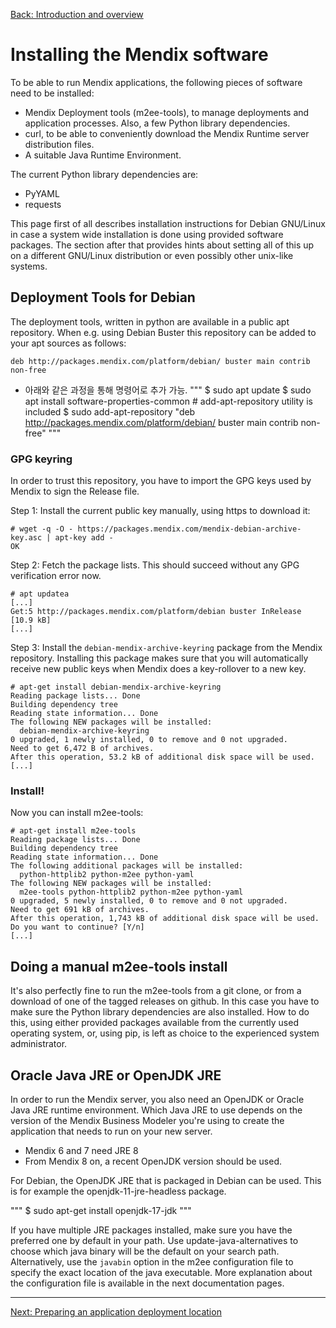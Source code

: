 [Back: Introduction and overview](introduction.md)

# Installing the Mendix software

To be able to run Mendix applications, the following pieces of software need to
be installed:

 * Mendix Deployment tools (m2ee-tools), to manage deployments and application
   processes. Also, a few Python library dependencies.
 * curl, to be able to conveniently download the Mendix Runtime server
   distribution files.
 * A suitable Java Runtime Environment.

The current Python library dependencies are:
 * PyYAML
 * requests

This page first of all describes installation instructions for Debian GNU/Linux
in case a system wide installation is done using provided software packages.
The section after that provides hints about setting all of this up on a
different GNU/Linux distribution or even possibly other unix-like systems.

## Deployment Tools for Debian

The deployment tools, written in python are available in a public apt repository. When e.g. using Debian Buster this repository can be added to your apt sources as follows:

    deb http://packages.mendix.com/platform/debian/ buster main contrib non-free

- 아래와 같은 과정을 통해 명령어로 추가 가능.
  """
  $ sudo apt update
  $ sudo apt install software-properties-common # add-apt-repository utility is included
  $ sudo add-apt-repository "deb http://packages.mendix.com/platform/debian/ buster main contrib non-free"
  """



### GPG keyring

In order to trust this repository, you have to import the GPG keys used by Mendix to sign the Release file.

Step 1: Install the current public key manually, using https to download it:

    # wget -q -O - https://packages.mendix.com/mendix-debian-archive-key.asc | apt-key add -
    OK

Step 2: Fetch the package lists. This should succeed without any GPG verification error now.

    # apt updatea
    [...]
    Get:5 http://packages.mendix.com/platform/debian buster InRelease [10.9 kB]
    [...]

Step 3: Install the `debian-mendix-archive-keyring` package from the Mendix repository. Installing this package makes sure that you will automatically receive new public keys when Mendix does a key-rollover to a new key.

    # apt-get install debian-mendix-archive-keyring
    Reading package lists... Done
    Building dependency tree
    Reading state information... Done
    The following NEW packages will be installed:
      debian-mendix-archive-keyring
    0 upgraded, 1 newly installed, 0 to remove and 0 not upgraded.
    Need to get 6,472 B of archives.
    After this operation, 53.2 kB of additional disk space will be used.
    [...]

### Install!

Now you can install m2ee-tools:

    # apt-get install m2ee-tools
    Reading package lists... Done
    Building dependency tree
    Reading state information... Done
    The following additional packages will be installed:
      python-httplib2 python-m2ee python-yaml
    The following NEW packages will be installed:
      m2ee-tools python-httplib2 python-m2ee python-yaml
    0 upgraded, 5 newly installed, 0 to remove and 0 not upgraded.
    Need to get 691 kB of archives.
    After this operation, 1,743 kB of additional disk space will be used.
    Do you want to continue? [Y/n]
    [...]

## Doing a manual m2ee-tools install

It's also perfectly fine to run the m2ee-tools from a git clone, or from a
download of one of the tagged releases on github. In this case you have to make
sure the Python library dependencies are also installed. How to do this, using
either provided packages available from the currently used operating system,
or, using pip, is left as choice to the experienced system administrator.

## Oracle Java JRE or OpenJDK JRE

In order to run the Mendix server, you also need an OpenJDK or Oracle Java JRE
runtime environment. Which Java JRE to use depends on the version of the Mendix
Business Modeler you're using to create the application that needs to run on
your new server.

 * Mendix 6 and 7 need JRE 8
 * From Mendix 8 on, a recent OpenJDK version should be used.

For Debian, the OpenJDK JRE that is packaged in Debian can be used. This is for
example the openjdk-11-jre-headless package.

"""
$ sudo apt-get install openjdk-17-jdk
"""

If you have multiple JRE packages installed, make sure you have the preferred
one by default in your path. Use update-java-alternatives to choose which java
binary will be the default on your search path. Alternatively, use the
`javabin` option in the m2ee configuration file to specify the exact location
of the java executable. More explanation about the configuration file is
available in the next documentation pages.

- - -

[Next: Preparing an application deployment location](install-2.md)
